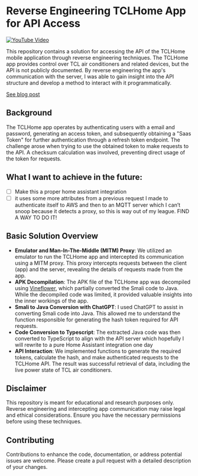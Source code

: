 # Reverse Engineering TCLHome App for API Access

[![YouTube Video](https://img.youtube.com/vi/A8ICsEnGfkg/0.jpg)](https://www.youtube.com/watch?v=A8ICsEnGfkg)

This repository contains a solution for accessing the API of the TCLHome mobile application through reverse engineering techniques. The TCLHome app provides control over TCL air conditioners and related devices, but the API is not publicly documented. By reverse engineering the app's communication with the server, I was able to gain insight into the API structure and develop a method to interact with it programmatically.

[See blog post](https://davidilie.com)

## Background

The TCLHome app operates by authenticating users with a email and password, generating an access token, and subsequently obtaining a "Saas Token" for further authentication through a refresh token endpoint. The challenge arose when trying to use the obtained token to make requests to the API. A checksum calculation was involved, preventing direct usage of the token for requests.

## What I want to achieve in the future:

-  [ ] Make this a proper home assistant integration
-  [ ] it uses some more attributes from a previous request I made to authenticate itself to AWS and then to an MQTT server which I can’t snoop because it detects a proxy, so this is way out of my league. FIND A WAY TO DO IT!

## Basic Solution Overview

-  **Emulator and Man-In-The-Middle (MITM) Proxy**: We utilized an emulator to run the TCLHome app and intercepted its communication using a MITM proxy. This proxy intercepts requests between the client (app) and the server, revealing the details of requests made from the app.
-  **APK Decompilation**: The APK file of the TCLHome app was decompiled using [Vineflower](https://github.com/Vineflower/vineflower), which partially converted the Smali code to Java. While the decompiled code was limited, it provided valuable insights into the inner workings of the app.
-  **Smali to Java Conversion with ChatGPT**: I used ChatGPT to assist in converting Smali code into Java. This allowed me to understand the function responsible for generating the hash token required for API requests.
-  **Code Conversion to Typescript**: The extracted Java code was then converted to TypeScript to align with the API server which hopefully I will rewrite to a pure Home Assistant integration one day
-  **API Interaction**: We implemented functions to generate the required tokens, calculate the hash, and make authenticated requests to the TCLHome API. The result was successful retrieval of data, including the live power state of TCL air conditioners.

## Disclaimer

This repository is meant for educational and research purposes only. Reverse engineering and intercepting app communication may raise legal and ethical considerations. Ensure you have the necessary permissions before using these techniques.

## Contributing

Contributions to enhance the code, documentation, or address potential issues are welcome. Please create a pull request with a detailed description of your changes.
